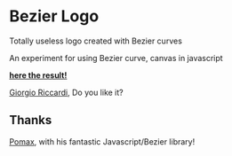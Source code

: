 # Bezier Logo
Totally useless logo created with Bezier curves

An experiment for using Bezier curve, canvas in javascript

**[here the result!](http://afranceschetti.github.io/bezier-logo)**

[Giorgio Riccardi](https://github.com/giorgioriccardi), Do you like it?

## Thanks
[Pomax](https://github.com/Pomax/bezierjs), with his fantastic Javascript/Bezier library!
